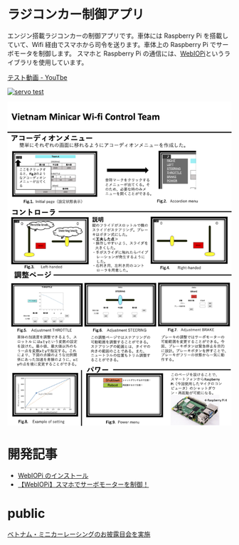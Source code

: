 # ラジコンカー制御アプリ

エンジン搭載ラジコンカーの制御アプリです。車体には Raspberry Pi を搭載していて、Wifi 経由でスマホから司令を送ります。車体上の Raspberry Pi でサーボモータを制御します。
スマホと Raspberry Pi の通信には、[WebIOPi](http://webiopi.trouch.com/)というライブラリを使用しています。

[テスト動画 - YouTbe](https://youtu.be/QhnCNmG5hug)

[![servo test](documents/servo_test.png)](https://youtu.be/QhnCNmG5hug)

![ポスター](documents/Seigyo_poster_public.png)

# 開発記事

- [WebIOPi のインストール](https://qiita.com/happanosumide/items/2b151e2250953de3a258)
- [【WebIOPi】スマホでサーボモーターを制御！](https://qiita.com/happanosumide/items/7d8bf4b2d537188d9929)

# public

[ベトナム・ミニカーレーシングのお披露目会を実施](https://www.ariake-nct.ac.jp/event-info/2020/10/14269.html)
